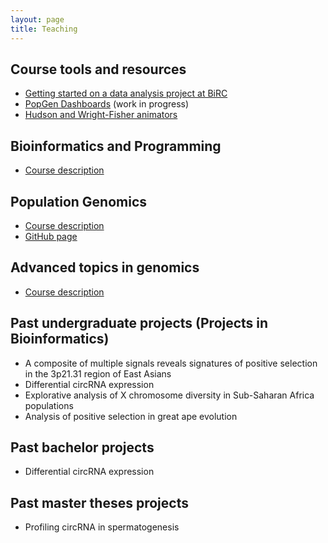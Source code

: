 ```yaml
---
layout: page
title: Teaching
---
```


## Course tools and resources

* [Getting started on a data analysis project at BiRC](https://github.com/kaspermunch/birc-project)
* [PopGen Dashboards]() (work in progress)
* [Hudson and Wright-Fisher animators](http://tildeweb.au.dk/au81667/coalescent/)

## Bioinformatics and Programming

* [Course description](https://kursuskatalog.au.dk/en/course/83382/Bioinformatics-and-Programming)

## Population Genomics

* [Course description](https://kursuskatalog.au.dk/en/course/87461/Population-Genomics)
* [GitHub page](https://github.com/kaspermunch/PopulationGenomicsCourse)

## Advanced topics in genomics

* [Course description](https://kursuskatalog.au.dk/en/course/72459/Advanced-Topics-in-Genomics)

## Past undergraduate projects (Projects in Bioinformatics)

- A composite of multiple signals reveals signatures of positive selection in the 3p21.31 region of East Asians
- Differential circRNA expression
- Explorative analysis of X chromosome diversity in Sub-Saharan Africa populations
- Analysis of positive selection in great ape evolution

## Past bachelor projects

- Differential circRNA expression

## Past master theses projects

- Profiling circRNA in spermatogenesis
